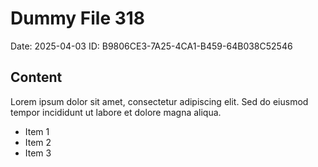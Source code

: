 # Dummy File 318

Date: 2025-04-03
ID: B9806CE3-7A25-4CA1-B459-64B038C52546

## Content

Lorem ipsum dolor sit amet, consectetur adipiscing elit.
Sed do eiusmod tempor incididunt ut labore et dolore magna aliqua.

* Item 1
* Item 2
* Item 3
